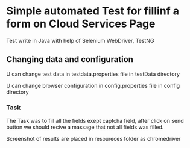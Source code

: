# Simple automated Test for fillinf a form on Cloud Services Page

Test write in Java with help of Selenium WebDriver, TestNG

## Changing data and configuration
U can change test data in testdata.properties file in testData directory

U can change browser configuration in config.properties file in config directory

### Task
The Task was to fill all the fields exept captcha field, after click on send button we should recive a massage that not all fields was filled.

Screenshot of results are placed in resoureces folder as chromedriver
